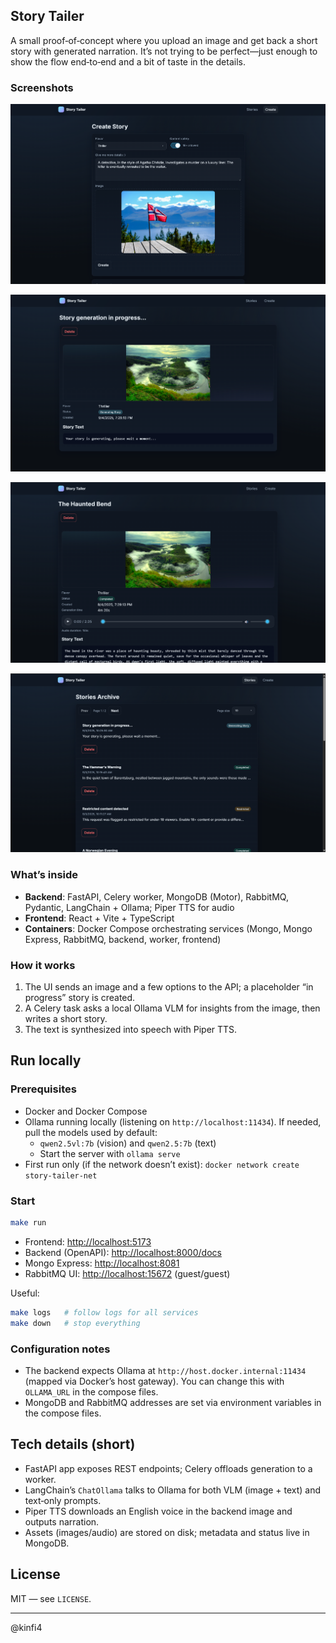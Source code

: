 ## Story Tailer

A small proof‑of‑concept where you upload an image and get back a short story with generated narration. It’s not trying to be perfect—just enough to show the flow end‑to‑end and a bit of taste in the details.

### Screenshots

![Create a story](docs/create-story.png)

![Generation in progress](docs/generation%20in%20progress.png)

![Completed story](docs/completed%20story.png)

![Archive](docs/archive.png)

### What’s inside

- **Backend**: FastAPI, Celery worker, MongoDB (Motor), RabbitMQ, Pydantic, LangChain + Ollama; Piper TTS for audio
- **Frontend**: React + Vite + TypeScript
- **Containers**: Docker Compose orchestrating services (Mongo, Mongo Express, RabbitMQ, backend, worker, frontend)

### How it works

1. The UI sends an image and a few options to the API; a placeholder “in progress” story is created.
2. A Celery task asks a local Ollama VLM for insights from the image, then writes a short story.
3. The text is synthesized into speech with Piper TTS.

## Run locally

### Prerequisites

- Docker and Docker Compose
- Ollama running locally (listening on `http://localhost:11434`). If needed, pull the models used by default:
  - `qwen2.5vl:7b` (vision) and `qwen2.5:7b` (text)
  - Start the server with `ollama serve`
- First run only (if the network doesn’t exist): `docker network create story-tailer-net`

### Start

```bash
make run
```

- Frontend: [http://localhost:5173](http://localhost:5173)
- Backend (OpenAPI): [http://localhost:8000/docs](http://localhost:8000/docs)
- Mongo Express: [http://localhost:8081](http://localhost:8081)
- RabbitMQ UI: [http://localhost:15672](http://localhost:15672) (guest/guest)

Useful:

```bash
make logs   # follow logs for all services
make down   # stop everything
```

### Configuration notes

- The backend expects Ollama at `http://host.docker.internal:11434` (mapped via Docker’s host gateway). You can change this with `OLLAMA_URL` in the compose files.
- MongoDB and RabbitMQ addresses are set via environment variables in the compose files.

## Tech details (short)

- FastAPI app exposes REST endpoints; Celery offloads generation to a worker.
- LangChain’s `ChatOllama` talks to Ollama for both VLM (image + text) and text‑only prompts.
- Piper TTS downloads an English voice in the backend image and outputs narration.
- Assets (images/audio) are stored on disk; metadata and status live in MongoDB.

## License

MIT — see `LICENSE`.

----
@kinfi4